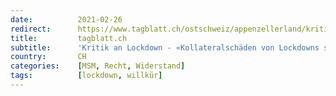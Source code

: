 ```yaml
---
date:          2021-02-26
redirect:      https://www.tagblatt.ch/ostschweiz/appenzellerland/kritik-an-lockdown-kollateralschaeden-von-lockdowns-sind-groesser-als-der-nutzen-ausserrhoder-kantonsarzt-wegen-kritik-an-bundesrat-entlassen-ld.2107184
title:         tagblatt.ch
subtitle:      'Kritik an Lockdown - «Kollateralschäden von Lockdowns sind grösser als der Nutzen»: Ausserrhoder Kantonsarzt muss wegen Kritik an Bundesrat Amt niederlegen'
country:       CH
categories:    [MSM, Recht, Widerstand]
tags:          [lockdown, willkür]
---
```

